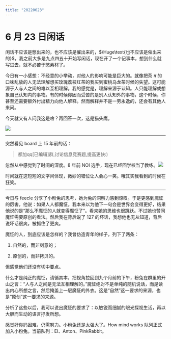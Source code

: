 ```yaml
---
title: "20220623"
---
```

6 月 23 日闲话
===

闲话不应该是憋出来的，也不应该是催出来的，$\Huge\text{也不应该是催出来的}$，我之前大多是九点四五十开始写闲话，现在开了一个记事本，想到什么就写进去，就不必苦于憋素材了。

今日有一小感想：不经意的小举动，对他人的影响可能是巨大的。就像把茶 $\pi$ 的口味乱放的人无法理解想买玫瑰荔枝红茶的我买到蜜桃乌龙茶时候的失望。这可能源于人与人之间的难以互相理解。我的感觉是，理解来源于认知。人只能理解或想象自己认知内的事物。有的时候你因而受苦的是别人认知外的事物，这个时候，你甚至还需要额外付出精力向他人解释。然而解释并不是一劳永逸的，还会有其他人来问。

今天就又有人问我这是啥？再回答一次，这是猫头鹰。

![](https://cdn.luogu.com.cn/upload/image_hosting/nfqq370q.png)

---

突然看见 board 上 15 年前的话：

> 都加qq[已编辑]群,讨论信息竞赛题,提高更快:)

忽然从中感觉到了时间的深度。8 年前 NOI 选手，现在已经回学校当了教练。![](https://cdn.luogu.com.cn/upload/image_hosting/2ww7zwl8.png)

时间就在这短短的文字间体现，微妙的错位让人会心一笑。哦其实我看到的时候在狂笑。

---

今日与 feecle 分享了小粉兔的思考，她为兔的洞察力感到惊叹。于是更感到魔怔的厉害，他说：如果人人都魔怔。我本来以为他下一句会是世界会变得更好，结果他说的是“那么不魔怔的人就变得魔怔了”。看来她的思维也很跳跃。不过她也赞同魔怔需要原创的看法。然后我在背后说了 127 的坏话，我想他也无从知道，背后说坏话很爽，被抓住了更爽。

魔怔的人，到底应该是怎样的？我曾仿造青年的样子，列下了两条：

1. 自然的，而非刻意的；
  
2. 原创的，而非拷贝的。
  

但感觉他们还没有切中要点。

什么才是纯正的魔怔，请循其本，把视角拉回到九个月前的下午，粉兔在群里的开山之言：“人与人之间是无法互相理解的。”魔怔绝对不是单纯的随机说话，而是读出内心所想之言，然后掩盖上一层魔怔的外衣。这是“自然”这一要求的来源，也是“原创”这一要求的来源。

分析了这些以后，我可以说出魔怔的要求了：以敏锐而细腻的眼光探视生活，再以大胆而生动的语言抒发所想。

感觉好你妈困难，仍需努力。小粉兔还是太强大了。How mind works 队列正式加入小粉兔。当前队列：EI、Anton、PinkRabbit。
